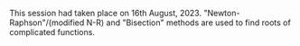 This session had taken place on 16th August, 2023. "Newton-Raphson"/(modified N-R) and "Bisection" methods are used to find roots of complicated functions.
